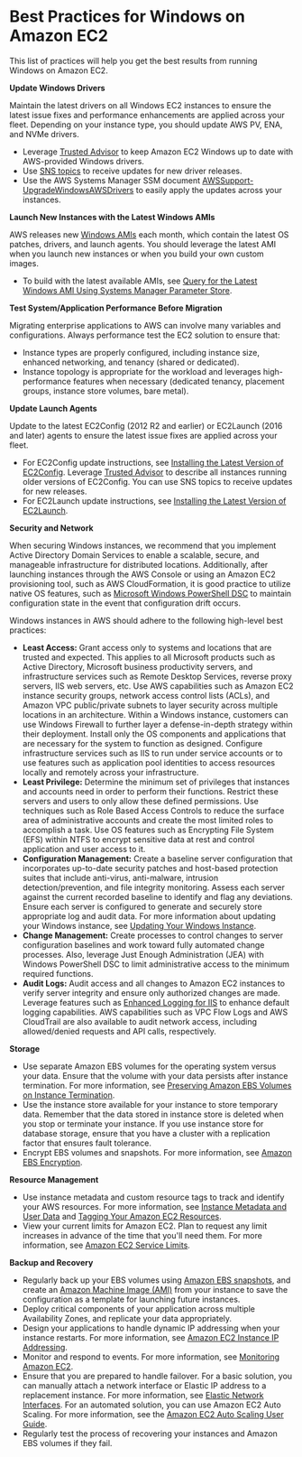 # Best Practices for Windows on Amazon EC2<a name="ec2-best-practices"></a>

This list of practices will help you get the best results from running Windows on Amazon EC2\.

**Update Windows Drivers**

Maintain the latest drivers on all Windows EC2 instances to ensure the latest issue fixes and performance enhancements are applied across your fleet\. Depending on your instance type, you should update AWS PV, ENA, and NVMe drivers\.
+ Leverage [Trusted Advisor](https://aws.amazon.com/premiumsupport/trustedadvisor/best-practices) to keep Amazon EC2 Windows up to date with AWS\-provided Windows drivers\.
+ Use [SNS topics](https://docs.aws.amazon.com/AWSEC2/latest/WindowsGuide/xen-drivers-overview.html#drivers-subscribe-notifications) to receive updates for new driver releases\.
+ Use the AWS Systems Manager SSM document [AWSSupport\-UpgradeWindowsAWSDrivers](https://docs.aws.amazon.com/systems-manager/latest/userguide/automation-awssupport-upgradewindowsawsdrivers.html) to easily apply the updates across your instances\.

**Launch New Instances with the Latest Windows AMIs**

AWS releases new [Windows AMIs](https://docs.aws.amazon.com/AWSEC2/latest/WindowsGuide/windows-ami-version-history.html#windows-ami-versions) each month, which contain the latest OS patches, drivers, and launch agents\. You should leverage the latest AMI when you launch new instances or when you build your own custom images\. 
+ To build with the latest available AMIs, see [ Query for the Latest Windows AMI Using Systems Manager Parameter Store](https://aws.amazon.com/blogs/mt/query-for-the-latest-windows-ami-using-systems-manager-parameter-store)\.

**Test System/Application Performance Before Migration**

Migrating enterprise applications to AWS can involve many variables and configurations\. Always performance test the EC2 solution to ensure that:
+ Instance types are properly configured, including instance size, enhanced networking, and tenancy \(shared or dedicated\)\.
+ Instance topology is appropriate for the workload and leverages high\-performance features when necessary \(dedicated tenancy, placement groups, instance store volumes, bare metal\)\.

**Update Launch Agents**

Update to the latest EC2Config \(2012 R2 and earlier\) or EC2Launch \(2016 and later\) agents to ensure the latest issue fixes are applied across your fleet\.
+ For EC2Config update instructions, see [ Installing the Latest Version of EC2Config](https://docs.aws.amazon.com/AWSEC2/latest/WindowsGuide/UsingConfig_Install.html)\. Leverage [ Trusted Advisor](https://aws.amazon.com/premiumsupport/trustedadvisor/best-practices) to describe all instances running older versions of EC2Config\. You can use SNS topics to receive updates for new releases\.
+ For EC2Launch update instructions, see [ Installing the Latest Version of EC2Launch](https://docs.aws.amazon.com/AWSEC2/latest/WindowsGuide/ec2launch-download.html)\.

**Security and Network**

When securing Windows instances, we recommend that you implement Active Directory Domain Services to enable a scalable, secure, and manageable infrastructure for distributed locations\. Additionally, after launching instances through the AWS Console or using an Amazon EC2 provisioning tool, such as AWS CloudFormation, it is good practice to utilize native OS features, such as [Microsoft Windows PowerShell DSC](https://docs.microsoft.com/en-us/powershell/scripting/dsc/getting-started/wingettingstarted?view=powershell-6) to maintain configuration state in the event that configuration drift occurs\.

Windows instances in AWS should adhere to the following high\-level best practices:
+ **Least Access:** Grant access only to systems and locations that are trusted and expected\. This applies to all Microsoft products such as Active Directory, Microsoft business productivity servers, and infrastructure services such as Remote Desktop Services, reverse proxy servers, IIS web servers, etc\. Use AWS capabilities such as Amazon EC2 instance security groups, network access control lists \(ACLs\), and Amazon VPC public/private subnets to layer security across multiple locations in an architecture\. Within a Windows instance, customers can use Windows Firewall to further layer a defense\-in\-depth strategy within their deployment\. Install only the OS components and applications that are necessary for the system to function as designed\. Configure infrastructure services such as IIS to run under service accounts or to use features such as application pool identities to access resources locally and remotely across your infrastructure\.
+ **Least Privilege:** Determine the minimum set of privileges that instances and accounts need in order to perform their functions\. Restrict these servers and users to only allow these defined permissions\. Use techniques such as Role Based Access Controls to reduce the surface area of administrative accounts and create the most limited roles to accomplish a task\. Use OS features such as Encrypting File System \(EFS\) within NTFS to encrypt sensitive data at rest and control application and user access to it\.
+ **Configuration Management:** Create a baseline server configuration that incorporates up\-to\-date security patches and host\-based protection suites that include anti\-virus, anti\-malware, intrusion detection/prevention, and file integrity monitoring\. Assess each server against the current recorded baseline to identify and flag any deviations\. Ensure each server is configured to generate and securely store appropriate log and audit data\. For more information about updating your Windows instance, see [Updating Your Windows Instance](https://docs.aws.amazon.com/AWSEC2/latest/WindowsGuide/windows-ami-version-history.html#update-windows-instance)\.
+ **Change Management:** Create processes to control changes to server configuration baselines and work toward fully automated change processes\. Also, leverage Just Enough Administration \(JEA\) with Windows PowerShell DSC to limit administrative access to the minimum required functions\.
+ **Audit Logs:** Audit access and all changes to Amazon EC2 instances to verify server integrity and ensure only authorized changes are made\. Leverage features such as [Enhanced Logging for IIS](https://docs.microsoft.com/en-us/iis/get-started/whats-new-in-iis-85/enhanced-logging-for-iis85) to enhance default logging capabilities\. AWS capabilities such as VPC Flow Logs and AWS CloudTrail are also available to audit network access, including allowed/denied requests and API calls, respectively\.

**Storage**
+ Use separate Amazon EBS volumes for the operating system versus your data\. Ensure that the volume with your data persists after instance termination\. For more information, see [Preserving Amazon EBS Volumes on Instance Termination](terminating-instances.md#preserving-volumes-on-termination)\.
+ Use the instance store available for your instance to store temporary data\. Remember that the data stored in instance store is deleted when you stop or terminate your instance\. If you use instance store for database storage, ensure that you have a cluster with a replication factor that ensures fault tolerance\.
+ Encrypt EBS volumes and snapshots\. For more information, see [Amazon EBS Encryption](EBSEncryption.md)\.

**Resource Management**
+ Use instance metadata and custom resource tags to track and identify your AWS resources\. For more information, see [Instance Metadata and User Data](ec2-instance-metadata.md) and [Tagging Your Amazon EC2 Resources](Using_Tags.md)\.
+ View your current limits for Amazon EC2\. Plan to request any limit increases in advance of the time that you'll need them\. For more information, see [Amazon EC2 Service Limits](ec2-resource-limits.md)\.

**Backup and Recovery**
+ Regularly back up your EBS volumes using [Amazon EBS snapshots](EBSSnapshots.md), and create an [Amazon Machine Image \(AMI\)](AMIs.md) from your instance to save the configuration as a template for launching future instances\.
+ Deploy critical components of your application across multiple Availability Zones, and replicate your data appropriately\.
+ Design your applications to handle dynamic IP addressing when your instance restarts\. For more information, see [Amazon EC2 Instance IP Addressing](using-instance-addressing.md)\.
+ Monitor and respond to events\. For more information, see [Monitoring Amazon EC2](monitoring_ec2.md)\.
+ Ensure that you are prepared to handle failover\. For a basic solution, you can manually attach a network interface or Elastic IP address to a replacement instance\. For more information, see [Elastic Network Interfaces](using-eni.md)\. For an automated solution, you can use Amazon EC2 Auto Scaling\. For more information, see the [Amazon EC2 Auto Scaling User Guide](https://docs.aws.amazon.com/autoscaling/latest/userguide/)\.
+ Regularly test the process of recovering your instances and Amazon EBS volumes if they fail\.